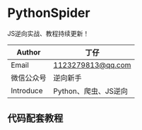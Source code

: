 # PythonSpider
JS逆向实战、教程持续更新！

| Author  | 丁仔 |
| --- | --- |
| Email | 1123279813@qq.com |
| 微信公众号 | 逆向新手 |
| Introduce | Python、爬虫、JS逆向 |


## 代码配套教程
